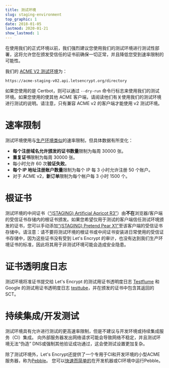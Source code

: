 ```yaml
---
title: 测试环境
slug: staging-environment
top_graphic: 1
date: 2018-01-05
lastmod: 2020-01-21
show_lastmod: 1
---
```



在使用我们的正式环境以前，我们强烈建议您使用我们的测试环境进行测试性部署，这将允许您在颁发受信任的证书前确保一切正常，并且降低您受到速率限制的可能性。

我们的 [ACME V2 测试环境](https://community.letsencrypt.org/t/staging-endpoint-for-acme-v2/49605)为：

`https://acme-staging-v02.api.letsencrypt.org/directory`

如果您使用的是 Certbot，则可以通过 `--dry-run` 命令行标志来使用我们的测试环境。如果您使用的使其他 ACME 客户端，请阅读他们有关使用我们的测试环境进行测试的说明。请注意，只有兼容 ACME v2 的客户端才能使用 v2 测试环境。

# 速率限制

测试环境使用与[生产环境类似](/docs/rate-limits)的速率限制，但具体数据有所变化：

* **每个注册域名允许颁发的证书数量**限制为每周 30000 张。
* **重复证书**限制为每周 30000 张。
* 每小时允许 60 次**验证失败**。
* **每个 IP 地址注册账户数量**限制为每个 IP 每 3 小时允许注册 50 个账户。
* 对于 ACME v2，**新订单**限制为每个帐户每 3 小时 1500 个。

# 根证书

测试环境的中间证书（[“(STAGING) Artificial Apricot R3”](/certs/staging/letsencrypt-stg-int-r3.pem)）由**不在**浏览器/客户端的受信证书存储内的根证书颁发。如果您希望仅用于测试的客户端信任测试环境颁发的证书，您可以手动添加[“(STAGING) Pretend Pear X1”](/certs/staging/letsencrypt-stg-root-x1.pem)至该客户端的受信证书存储中。请注意：请不要将测试环境的根证书或中间证书安装进日常使用的受信证书存储中，因为这些证书没有受到 Let's Encrypt 的审计，也没有达到我们生产环境证书的标准，因此将其用于非测试环境可能会造成安全隐患。

# 证书透明度日志

测试环境将准证书提交给 Let's Encrypt 的测试用证书透明度日志 [Testflume](/docs/ct-logs) 和Google 的测试用证书透明度日志 [testtube](http://www.certificate-transparency.org/known-logs#TOC-Test-Logs)，并在颁发的证书中包含其返回的 SCT。

# 持续集成/开发测试

测试环境具有允许进行测试的更高速率限制，但是不建议与开发环境或持续集成服务（CI）集成。 向外部服务器发出网络请求可能会导致网络不稳定，并且测试环境无法“伪造” DNS或强制其他验证成功通过，这会使测试设置更加复杂。

除了测试环境外，Let's Encrypt还提供了一个专用于CI和开发环境的小型ACME服务器，称为[Pebble](https://github.com/letsencrypt/pebble)。 您可以[快速而简单的](https://github.com/letsencrypt/pebble#docker)在开发机器或CI环境中运行Pebble。